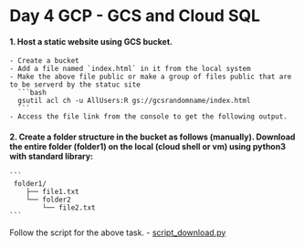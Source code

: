 # Day 4 GCP - GCS and Cloud SQL

#### 1. Host a static website using GCS bucket.

    - Create a bucket 
    - Add a file named `index.html` in it from the local system
    - Make the above file public or make a group of files public that are to be serverd by the statuc site
      ```bash
      gsutil acl ch -u AllUsers:R gs://gcsrandomname/index.html
      ```
    - Access the file link from the console to get the following output.

#### 2. Create a folder structure in the bucket as follows (manually). Download the entire folder (folder1) on the local (cloud shell or vm) using python3 with standard library: 
 	
    ```
     folder1/
        ├── file1.txt
        └── folder2
            └── file2.txt
    ```

Follow the script for the above task. 
    - [script_download.py](https://github.com/adityaprakash-bobby/q-gcp-assessment/blob/master/GCS-CloudSQL/script_download.py)